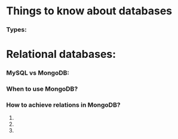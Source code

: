 # Things to know about databases

### Types:

Relational databases:
=====================






### MySQL vs MongoDB:



### When to use MongoDB?

### How to achieve relations in MongoDB?
1. 
2.
3.